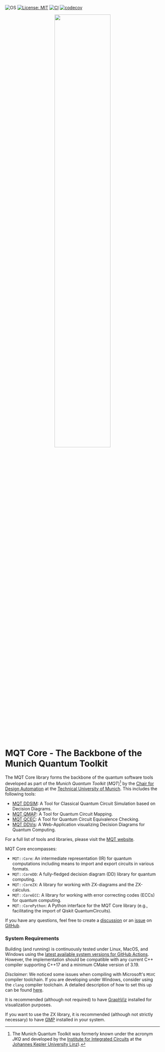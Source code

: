 ![OS](https://img.shields.io/badge/os-linux%20%7C%20macos%20%7C%20windows-blue?style=flat-square)
[![License: MIT](https://img.shields.io/badge/license-MIT-blue.svg?style=flat-square)](https://opensource.org/licenses/MIT)
[![CI](https://img.shields.io/github/actions/workflow/status/cda-tum/qfr/ci.yml?branch=main&style=flat-square&logo=github&label=c%2B%2B)](https://github.com/cda-tum/qfr/actions/workflows/ci.yml)
[![codecov](https://img.shields.io/codecov/c/github/cda-tum/qfr?style=flat-square&logo=codecov)](https://codecov.io/gh/cda-tum/qfr)

<p align="center">
 <picture>
   <source media="(prefers-color-scheme: dark)" srcset="https://raw.githubusercontent.com/cda-tum/qfr/main/extern/mqt_light.png" width="60%">
   <img src="https://raw.githubusercontent.com/cda-tum/qfr/main/extern/mqt_dark.png" width="60%">
 </picture>
</p>

# MQT Core - The Backbone of the Munich Quantum Toolkit

The MQT Core library forms the backbone of the quantum software tools developed as part of the _Munich Quantum Toolkit_ (_MQT_)[^1] by the [Chair for Design Automation](https://www.cda.cit.tum.de/) at the [Technical University of Munich](https://www.tum.de/). This includes the following tools:

- [MQT DDSIM](https://github.com/cda-tum/ddsim): A Tool for Classical Quantum Circuit Simulation based on Decision Diagrams.
- [MQT QMAP](https://github.com/cda-tum/qmap): A Tool for Quantum Circuit Mapping.
- [MQT QCEC](https://github.com/cda-tum/qcec): A Tool for Quantum Circuit Equivalence Checking.
- [MQT DDVis](http://github.com/cda-tum/ddvis): A Web-Application visualizing Decision Diagrams for Quantum Computing.

For a full list of tools and libraries, please visit the [MQT website](https://www.cda.cit.tum.de/research/quantum/mqt/).

MQT Core encompasses:

- `MQT::Core`: An intermediate representation (IR) for quantum computations including means to import and export circuits in various formats.
- `MQT::CoreDD`: A fully-fledged decision diagram (DD) library for quantum computing.
- `MQT::CoreZX`: A library for working with ZX-diagrams and the ZX-calculus.
- `MQT::CoreECC`: A library for working with error correcting codes (ECCs) for quantum computing.
- `MQT::CorePython`: A Python interface for the MQT Core library (e.g., facilitating the import of Qiskit QuantumCircuits).

If you have any questions, feel free to create a [discussion](https://github.com/cda-tum/qfr/discussions) or an [issue](https://github.com/cda-tum/qfr/issues) on [GitHub](https://github.com/cda-tum/qfr).

### System Requirements

Building (and running) is continuously tested under Linux, MacOS, and Windows using the [latest available system versions for GitHub Actions](https://github.com/actions/virtual-environments).
However, the implementation should be compatible with any current C++ compiler supporting C++17 and a minimum CMake version of 3.19.

_Disclaimer_: We noticed some issues when compiling with Microsoft's `MSVC` compiler toolchain. If you are developing under Windows, consider using the `clang` compiler toolchain.
A detailed description of how to set this up can be found [here](https://docs.microsoft.com/en-us/cpp/build/clang-support-msbuild?view=msvc-160).

It is recommended (although not required) to have [GraphViz](https://www.graphviz.org) installed for visualization purposes.

If you want to use the ZX library, it is recommended (although not strictly necessary) to have [GMP](https://gmplib.org/) installed in your system.

[^1]: The Munich Quantum Toolkit was formerly known under the acronym _JKQ_ and developed by the [Institute for Integrated Circuits](https://iic.jku.at/eda/) at the [Johannes Kepler University Linz](https://jku.at)).
